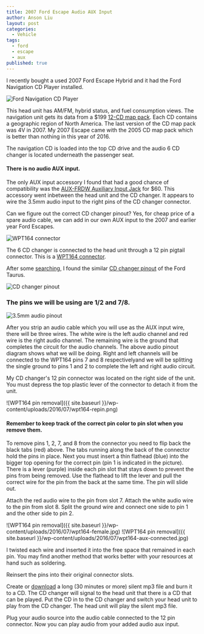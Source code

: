```yaml
---
title: 2007 Ford Escape Audio AUX Input
author: Anson Liu
layout: post
categories:
  - Vehicle
tags:
  - ford
  - escape
  - aux
published: true
---
```


I recently bought a used 2007 Ford Escape Hybrid and it had the Ford Navigation CD Player installed. 

![Ford Navigation CD Player](https://web.archive.org/web/20160710001031/http://i.ebayimg.com/images/g/-FgAAOSw1ZBUtq~H/s-l1600.jpg "Ford Navigation CD Player")

This head unit has AM/FM, hybrid status, and fuel consumption views. The navigation unit gets its data from a $199 [12-CD map pack](http://ford.navigation.com/product/Catalog/Catalog_Ford_EscapeHybrid_2007/Ford-North-America-Map-12-CD-Set-Version-4V/sku/U0016-0030-707/en_US/FordNA/USD). Each CD contains a geographic region of North America. The last version of the CD map pack was 4V in 2007. My 2007 Escape came with the 2005 CD map pack which is better than nothing in this year of 2016.

The navigation CD is loaded into the top CD drive and the audio 6 CD changer is located underneath the passenger seat. 

#### There is no audio AUX input. 

The only AUX input accessory I found that had a good chance of compatibility was the [AUX-FRDW Auxiliary Input Jack](http://www.discountcarstereo.com/AUX-FRDW.html) for $60. This accessory went inbetween the head unit and the CD changer. It appears to wire the 3.5mm audio input to the right pins of the CD changer connector. 

Can we figure out the correct CD changer pinout? Yes, for cheap price of a spare audio cable, we can add in our own AUX input to the 2007 and earlier year Ford Escapes. 

![WPT164 connector](https://web.archive.org/web/20160710010327/http://www.discountcarstereo.com/images/D/_ford12.jpg "WPT164 connector")

The 6 CD changer is connected to the head unit through a 12 pin pigtail connector. This is a [WPT164 connector](http://www.fordparts.com/fileuploads/cmsfiles/pigtailidentificationkit.pdf). 

After some [searching](https://www.google.com/search?q=ford+cd+changer+pinout&espv=2&biw=1440&bih=799&source=lnms&tbm=isch&sa=X&ved=0ahUKEwjrq6fo2efNAhXGlR4KHfSMADgQ_AUIBigB#), I found the similar [CD changer pinout](https://web.archive.org/web/20151102133458/http://www.taurusclub.com/forum/attachments/electronics-security-audio-visual/34387d1106003765-cd-changer-interface-cdchanger_pinout.jpg) of the Ford Taurus. 

![CD changer pinout](https://web.archive.org/web/20151102133458/http://www.taurusclub.com/forum/attachments/electronics-security-audio-visual/34387d1106003765-cd-changer-interface-cdchanger_pinout.jpg "CD changer pinout")

### The pins we will be using are 1/2 and 7/8. 

![3.5mm audio pinout](https://web.archive.org/web/20160710011317/http://cdn.head-fi.org/8/85/857c0c0a_stereo-adapter-1-4-to-rca.png "3.5mm audio pinout")

After you strip an audio cable which you will use as the AUX input wire, there will be three wires. The white wire is the left audio channel and red wire is the right audio channel. The remaining wire is the ground that completes the circuit for the audio channels. The above audio pinout diagram shows what we will be doing. Right and left channels will be connected to the WPT164 pins 7 and 8 respectivelyand we will be splitting the single ground to pins 1 and 2 to complete the left and right audio circuit.

My CD changer's 12 pin connector was located on the right side of the unit. You must depress the top plastic lever of the connector to detach it from the unit. 

![WPT164 pin removal]({{ site.baseurl }}/wp-content/uploads/2016/07/wpt164-repin.png)

#### Remember to keep track of the correct pin color to pin slot when you remove them.

To remove pins 1, 2, 7, and 8 from the connector you need to flip back the black tabs (red) above. The tabs running along the back of the connector hold the pins in place. Next you must insert a thin flathead (blue) into the bigger top opening for the correct pin (pin 1 is indicated in the picture). There is a lever (purple) inside each pin slot that stays down to prevent the pins from being removed. Use the flathead to lift the lever and pull the correct wire for the pin from the back at the same time. The pin will slide out.

Attach the red audio wire to the pin from slot 7. Attach the white audio wire to the pin from slot 8. Split the ground wire and connect one side to pin 1 and the other side to pin 2. 

![WPT164 pin removal]({{ site.baseurl }}/wp-content/uploads/2016/07/wpt164-female.jpg) ![WPT164 pin removal]({{ site.baseurl }}/wp-content/uploads/2016/07/wpt164-aux-connected.jpg)

I twisted each wire and inserted it into the free space that remained in each pin. You may find another method that works better with your resources at hand such as soldering. 

Reinsert the pins into their original connector slots. 

Create or [download](http://duramecho.com/Misc/SilentCd/) a long (30 minutes or more) silent mp3 file and burn it to a CD. The CD changer will signal to the head unit that there is a CD that can be played. Put the CD in to the CD changer and switch your head unit to play from the CD changer. The head unit will play the silent mp3 file. 

Plug your audio source into the audio cable connected to the 12 pin connector. Now you can play audio from your added audio aux input.
